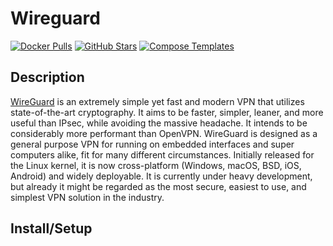 # Wireguard

[![Docker Pulls](https://img.shields.io/docker/pulls/linuxserver/wireguard?style=flat-square&color=607D8B&label=docker%20pulls&logo=docker)](https://hub.docker.com/r/linuxserver/wireguard)
[![GitHub Stars](https://img.shields.io/github/stars/linuxserver/docker-wireguard?style=flat-square&color=607D8B&label=github%20stars&logo=github)](https://github.com/linuxserver/docker-wireguard)
[![Compose Templates](https://img.shields.io/static/v1?style=flat-square&color=607D8B&label=compose&message=templates)](https://github.com/jodfie/TrunkSTARTer/tree/master/compose/.apps/wireguard)

## Description

[WireGuard](https://www.wireguard.com/) is an extremely simple yet fast and
modern VPN that utilizes state-of-the-art cryptography. It aims to be faster,
simpler, leaner, and more useful than IPsec, while avoiding the massive
headache. It intends to be considerably more performant than OpenVPN. WireGuard
is designed as a general purpose VPN for running on embedded interfaces and
super computers alike, fit for many different circumstances. Initially released
for the Linux kernel, it is now cross-platform (Windows, macOS, BSD, iOS,
Android) and widely deployable. It is currently under heavy development, but
already it might be regarded as the most secure, easiest to use, and simplest
VPN solution in the industry.

## Install/Setup
